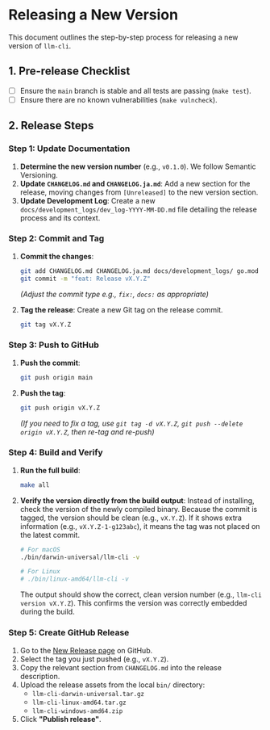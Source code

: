 # Releasing a New Version

This document outlines the step-by-step process for releasing a new version of `llm-cli`.

## 1. Pre-release Checklist

- [ ] Ensure the `main` branch is stable and all tests are passing (`make test`).
- [ ] Ensure there are no known vulnerabilities (`make vulncheck`).

## 2. Release Steps

### Step 1: Update Documentation

1.  **Determine the new version number** (e.g., `v0.1.0`). We follow Semantic Versioning.
2.  **Update `CHANGELOG.md` and `CHANGELOG.ja.md`**: Add a new section for the release, moving changes from `[Unreleased]` to the new version section.
3.  **Update Development Log**: Create a new `docs/development_logs/dev_log-YYYY-MM-DD.md` file detailing the release process and its context.

### Step 2: Commit and Tag

1.  **Commit the changes**:
    ```sh
    git add CHANGELOG.md CHANGELOG.ja.md docs/development_logs/ go.mod go.sum
    git commit -m "feat: Release vX.Y.Z"
    ```
    *(Adjust the commit type e.g., `fix:`, `docs:` as appropriate)*

2.  **Tag the release**: Create a new Git tag on the release commit.
    ```sh
    git tag vX.Y.Z
    ```

### Step 3: Push to GitHub

1.  **Push the commit**:
    ```sh
    git push origin main
    ```

2.  **Push the tag**:
    ```sh
    git push origin vX.Y.Z
    ```
    *(If you need to fix a tag, use `git tag -d vX.Y.Z`, `git push --delete origin vX.Y.Z`, then re-tag and re-push)*

### Step 4: Build and Verify

1.  **Run the full build**:
    ```sh
    make all
    ```
2.  **Verify the version directly from the build output**: Instead of installing, check the version of the newly compiled binary. Because the commit is tagged, the version should be clean (e.g., `vX.Y.Z`). If it shows extra information (e.g., `vX.Y.Z-1-g123abc`), it means the tag was not placed on the latest commit.
    ```sh
    # For macOS
    ./bin/darwin-universal/llm-cli -v

    # For Linux
    # ./bin/linux-amd64/llm-cli -v
    ```
    The output should show the correct, clean version number (e.g., `llm-cli version vX.Y.Z`). This confirms the version was correctly embedded during the build.

### Step 5: Create GitHub Release

1.  Go to the [New Release page](https://github.com/magifd2/llm-cli/releases/new) on GitHub.
2.  Select the tag you just pushed (e.g., `vX.Y.Z`).
3.  Copy the relevant section from `CHANGELOG.md` into the release description.
4.  Upload the release assets from the local `bin/` directory:
    *   `llm-cli-darwin-universal.tar.gz`
    *   `llm-cli-linux-amd64.tar.gz`
    *   `llm-cli-windows-amd64.zip`
5.  Click **"Publish release"**.
